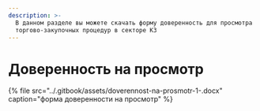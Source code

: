```yaml
---
description: >-
  В данном разделе вы можете скачать форму доверенность для просмотра
  торгово-закупочных процедур в секторе КЗ
---
```


# Доверенность на просмотр

{% file src="../.gitbook/assets/doverennost-na-prosmotr-1-.docx" caption="форма доверенности на просмотр" %}

